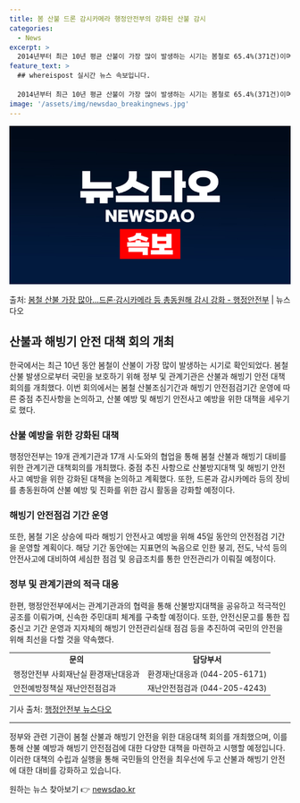 ```yaml
---
title: 봄 산불 드론 감시카메라 행정안전부의 강화된 산불 감시
categories:
  - News
excerpt: >
  2014년부터 최근 10년 평균 산불이 가장 많이 발생하는 시기는 봄철로 65.4%(371건)이며, 발생 원…
feature_text: >
  ## whereispost 실시간 뉴스 속보입니다.

  2014년부터 최근 10년 평균 산불이 가장 많이 발생하는 시기는 봄철로 65.4%(371건)이며, 발생 원…
image: '/assets/img/newsdao_breakingnews.jpg'
---
```


![뉴스다오 속보](/assets/img/newsdao_breakingnews.jpg)

<p>출처: <a href="https://newsdao.kr/3163" rel="dofollow">봄철 산불 가장 많아…드론·감시카메라 등 총동원해 감시 강화 - 행정안전부</a> | 뉴스다오</p>

<h2 data-ke-size="size26">산불과 해빙기 안전 대책 회의 개최</h2>

<p data-ke-size="size16">한국에서는 최근 10년 동안 봄철이 산불이 가장 많이 발생하는 시기로 확인되었다. 봄철 산불 발생으로부터 국민을 보호하기 위해 정부 및 관계기관은 산불과 해빙기 안전 대책 회의를 개최했다. 이번 회의에서는 봄철 산불조심기간과 해빙기 안전점검기간 운영에 따른 중점 추진사항을 논의하고, 산불 예방 및 해빙기 안전사고 예방을 위한 대책을 세우기로 했다.</p>

<h3>산불 예방을 위한 강화된 대책</h3>

<p data-ke-size="size16">행정안전부는 19개 관계기관과 17개 시·도와의 협업을 통해 봄철 산불과 해빙기 대비를 위한 관계기관 대책회의를 개최했다. 중점 추진 사항으로 산불방지대책 및 해빙기 안전사고 예방을 위한 강화된 대책을 논의하고 계획했다. 또한, 드론과 감시카메라 등의 장비를 총동원하여 산불 예방 및 진화를 위한 감시 활동을 강화할 예정이다.</p>

<h3>해빙기 안전점검 기간 운영</h3>

<p data-ke-size="size16">또한, 봄철 기온 상승에 따라 해빙기 안전사고 예방을 위해 45일 동안의 안전점검 기간을 운영할 계획이다. 해당 기간 동안에는 지표면의 녹음으로 인한 붕괴, 전도, 낙석 등의 안전사고에 대비하여 세심한 점검 및 응급조치를 통한 안전관리가 이뤄질 예정이다.</p>

<h3>정부 및 관계기관의 적극 대응</h3>

<p data-ke-size="size16">한편, 행정안전부에서는 관계기관과의 협력을 통해 산불방지대책을 공유하고 적극적인 공조를 이뤄가며, 신속한 주민대피 체계를 구축할 예정이다. 또한, 안전신문고를 통한 집중신고 기간 운영과 지자체의 해빙기 안전관리실태 점검 등을 추진하여 국민의 안전을 위해 최선을 다할 것을 약속했다.</p>

<table>
	<tr>
		<td style="text-align: center; height: 17px;"><b>문의</b></td>
		<td style="text-align: center; height: 17px;"><b>담당부서</b></td>
	</tr>
	<tr>
		<td style="text-align: left; height: 17px;">행정안전부 사회재난실 환경재난대응과</td>
		<td style="text-align: left; height: 17px;">환경재난대응과 (044-205-6171)</td>
	</tr>
	<tr>
		<td style="text-align: left; height: 17px;">안전예방정책실 재난안전점검과</td>
		<td style="text-align: left; height: 17px;">재난안전점검과 (044-205-4243)</td>
	</tr>
</table>

<p data-ke-size="size16">기사 출처: <a href="https://newsdao.kr/3163">행정안전부 뉴스다오</a></p>

<hr>

<p data-ke-size="size16">정부와 관련 기관이 봄철 산불과 해빙기 안전을 위한 대응대책 회의를 개최했으며, 이를 통해 산불 예방과 해빙기 안전점검에 대한 다양한 대책을 마련하고 시행할 예정입니다. 이러한 대책의 수립과 실행을 통해 국민들의 안전을 최우선에 두고 산불과 해빙기 안전에 대한 대비를 강화하고 있습니다.</p> 

원하는 뉴스 찾아보기 👉 <a href="https://newsdao.kr" rel="dofollow">newsdao.kr</a>


